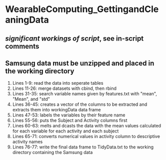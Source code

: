 # WearableComputing_GettingandCleaningData
## *significant workings of script*, see in-script comments
## Samsung data must be unzipped and placed in the working directory

1. Lines 1-9: read the data into seperate tables
2. Lines 11-26: merge datasets with cbind, then rbind
3. Lines 31-35: search variable names given by features.txt with "mean", "Mean", and "std"
4. Lines 36-45: creates a vector of the columns to be extracted and extracts them into workingData data frame
5. Lines 47-53: labels the variables by their feature name
6. Lines 55-56: puts the Subject and Activity columns first
7. Lines 60-63: melts and dcasts the data with the mean values calculated for each variable for each activity and each subject
8. Lines 65-71: converts numerical values in activity column to descriptive activity names
9. Lines 76-77: write the final data frame to TidyData.txt to the working directory containing the Samsung data